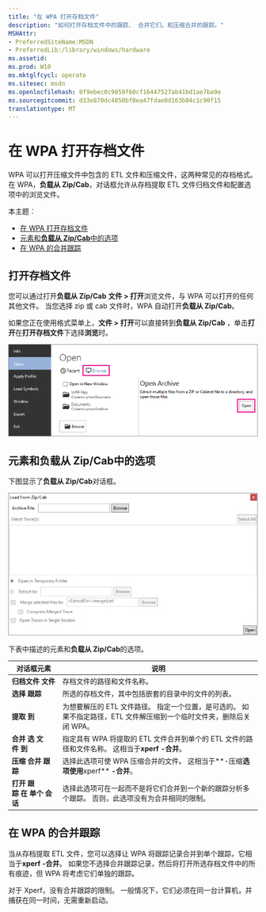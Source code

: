 ```yaml
---
title: "在 WPA 打开存档文件"
description: "如何打开存档文件中的跟踪、 合并它们，和压缩合并的跟踪。"
MSHAttr:
- PreferredSiteName:MSDN
- PreferredLib:/library/windows/hardware
ms.assetid: 
ms.prod: W10
ms.mktglfcycl: operate
ms.sitesec: msdn
ms.openlocfilehash: 0f9ebec0c9859f60cf16447527ab41bd1ae7ba9e
ms.sourcegitcommit: d33e870dc4850bf0ea47fdae0d163b04c1c90f15
translationtype: MT
---
```

# <a name="open-an-archive-in-wpa"></a>在 WPA 打开存档文件

WPA 可以打开压缩文件中包含的 ETL 文件和压缩文件，这两种常见的存档格式。 在 WPA，**负载从 Zip/Cab**，对话框允许从存档提取 ETL 文件归档文件和配置选项中的浏览文件。

本主题︰
- [在 WPA 打开存档文件](#opening)
- [元素和**负载从 Zip/Cab**中的选项](#options)
- [在 WPA 的合并跟踪](#merging)

## <a name="a-href-idopeningaopening-an-archive"></a><a href="" id="opening"></a>打开存档文件

您可以通过打开**负载从 Zip/Cab** **文件&nbsp;>&nbsp;打开**浏览文件，与 WPA 可以打开的任何其他文件。 当您选择 zip 或 cab 文件时，WPA 自动打开**负载从 Zip/Cab**。 

如果您正在使用格式菜单上，**文件&nbsp;>&nbsp;打开**可以直接转到**负载从 Zip/Cab** ，单击**打开**在**打开存档文件**下选择**浏览**时。

![WPA 中格式菜单中打开存档命令。](images/wpa-rich-menu-open-archive.png)


## <a name="a-href-idoptionsaelements-and-options-in-load-from-zipcab"></a><a href="" id="options"></a>元素和**负载从 Zip/Cab**中的选项

下图显示了**负载从 Zip/Cab**对话框。

![打开存档文件对话框中的在 WPA。](images/open-archive.png)

下表中描述的元素和**负载从 Zip/Cab**的选项。

| 对话框元素 | 说明 |
|---|---|
| **归档文件&nbsp;文件** | 存档文件的路径和文件名称。 |
| **选择&nbsp;跟踪** | 所选的存档文件，其中包括嵌套的目录中的文件的列表。 |
| **提取&nbsp;到** | 为想要解压的 ETL 文件路径。 指定一个位置，是可选的。 如果不指定路径，ETL 文件解压缩到一个临时文件夹，删除后关闭 WPA。 |
| **合并&nbsp;选&nbsp;文件&nbsp;到** | 指定具有 WPA 将提取的 ETL 文件合并到单个的 ETL 文件的路径和文件名称。 这相当于**xperf**&nbsp;**-合并**。 |
| **压缩&nbsp;合并&nbsp;跟踪** | 选择此选项可使 WPA 压缩合并的文件。 这相当于**-压缩**选项使用**xperf**&nbsp;**-合并**。 |
| **打开&nbsp;跟踪&nbsp;在&nbsp;单个&nbsp;会话** | 选择此选项可在一起而不是将它们合并到一个新的跟踪分析多个跟踪。 否则，此选项没有为合并相同的限制。 |

## <a name="a-href-idmergingamerging-traces-in-wpa"></a><a href="" id="merging"></a>在 WPA 的合并跟踪

当从存档提取 ETL 文件，您可以选择让 WPA 将跟踪记录合并到单个跟踪，它相当于**xperf**&nbsp;**-合并**。 如果您不选择合并跟踪记录，然后将打开所选存档文件中的所有痕迹，但 WPA 将考虑它们单独的跟踪。 

对于 Xperf，没有合并跟踪的限制。 一般情况下，它们必须在同一台计算机，并捕获在同一时间，无需重新启动。

